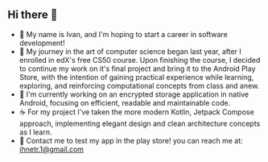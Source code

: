 ## Hi there 👋

- 🧑 My name is Ivan, and I'm hoping to start a career in software development! 
- 🚀 My journey in the art of computer science began last year, after I enrolled in edX's free CS50 course.
  Upon finishing the course, I decided to continue my work on it's final project
  and bring it to the Android Play Store, with the intention of gaining practical experience while
  learning, exploring, and reinforcing computational concepts from class and anew.
- 🔬 I'm currently working on an encrypted storage application in native Android, focusing on efficient,
  readable and maintainable code.
- ☕ For my project I've taken the more modern Kotlin, Jetpack Compose approach, implementing elegant design and clean architecture concepts
  as I learn.
- 📨 Contact me to test my app in the play store! you can
  reach me at: ihnetr.1@gmail.com
<!--
**Ivanthegrt/Ivanthegrt** is a ✨ _special_ ✨ repository because its `README.md` (this file) appears on your GitHub profile.

Here are some ideas to get you started:

- 🔭 I’m currently working on ...
- 🌱 I’m currently learning ...
- 👯 I’m looking to collaborate on ...
- 🤔 I’m looking for help with ...
- 💬 Ask me about ...
- 📫 How to reach me: ...
- 😄 Pronouns: ...
- ⚡ Fun fact: ...
-->
